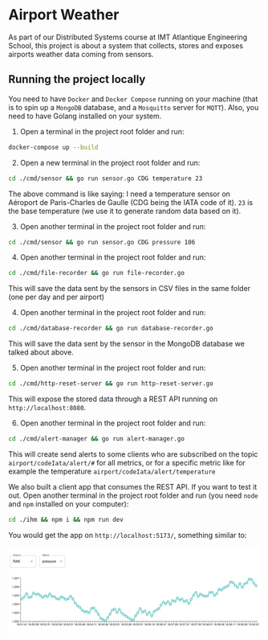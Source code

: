 # Airport Weather

As part of our Distributed Systems course at IMT Atlantique Engineering School, this project is about a system that collects, stores and exposes airports weather data coming from sensors.

## Running the project locally

You need to have `Docker` and `Docker Compose` running on your machine (that is to spin up a `MongoDB` database, and a `Mosquitto` server for `MQTT`). Also, you need to have Golang installed on your system.

1. Open a terminal in the project root folder and run:

```sh
docker-compose up --build
```

2. Open a new terminal in the project root folder and run:

```sh
cd ./cmd/sensor && go run sensor.go CDG temperature 23
```

The above command is like saying: I need a temperature sensor on Aéroport de Paris-Charles de Gaulle (CDG being the IATA code of it). `23` is the base temperature (we use it to generate random data based on it).

3. Open another terminal in the project root folder and run:

```sh
cd ./cmd/sensor && go run sensor.go CDG pressure 106
```

4. Open another terminal in the project root folder and run:

```sh
cd ./cmd/file-recorder && go run file-recorder.go
```

This will save the data sent by the sensors in CSV files in the same folder (one per day and per airport)

4. Open another terminal in the project root folder and run:

```sh
cd ./cmd/database-recorder && go run database-recorder.go
```

This will save the data sent by the sensor in the MongoDB database we talked about above.

5. Open another terminal in the project root folder and run:

```sh
cd ./cmd/http-reset-server && go run http-reset-server.go
```

This will expose the stored data through a REST API running on `http://localhost:8080`.

6. Open another terminal in the project root folder and run:

```sh
cd ./cmd/alert-manager && go run alert-manager.go
```

This will create send alerts to some clients who are subscribed on the topic `airport/codeIata/alert/#` for all metrics, or for a specific metric like for example the temperature `airport/codeIata/alert/temperature`

We also built a client app that consumes the REST API. If you want to test it out. Open another terminal in the project root folder and run (you need `node` and `npm` installed on your computer):

```sh
cd ./ihm && npm i && npm run dev
```

You would get the app on `http://localhost:5173/`, something similar to:

<img src = "./ihm.png"/>
